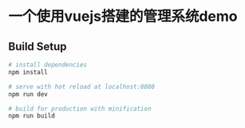 # 一个使用vuejs搭建的管理系统demo

## Build Setup

``` bash
# install dependencies
npm install

# serve with hot reload at localhost:8080
npm run dev

# build for production with minification
npm run build
```

